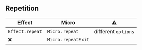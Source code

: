 ## Repetition

| Effect          | Micro              | ⚠️                  |
| --------------- | ------------------ | ------------------- |
| `Effect.repeat` | `Micro.repeat`     | different `options` |
| ❌              | `Micro.repeatExit` |                     |
